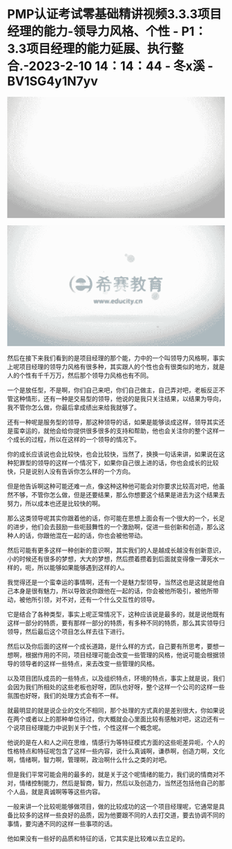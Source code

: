 # PMP认证考试零基础精讲视频3.3.3项目经理的能力-领导力风格、个性 - P1：3.3项目经理的能力延展、执行整合.-2023-2-10 14：14：44 - 冬x溪 - BV1SG4y1N7yv

![](img/024e6d458ed5334acb8f38cde349829f_0.png)

![](img/024e6d458ed5334acb8f38cde349829f_1.png)

然后在接下来我们看到的是项目经理的那个能，力中的一个叫领导力风格啊，事实上呢项目经理的领导力风格有很多种，其实跟人的个性也会有很类似的地方，就是人的个性有千千万万，然后那个领导力风格也有不同。

一个是放任型，不是啊，你们自己来吧，你们自己做主，自己弄对吧，老板反正不管这种情形，还有一种是交易型的领导，他说的是我只关注结果，以结果为导向，我不管你怎么做，你最后拿成绩出来给我就够了。

还有一种呢是服务型的领导，那这种领导的话，如果是能够谈成这样，领导其实还是蛮幸运的，就他会给你提供很多很多的支持和帮助，他也会关注你的整个这样一个成长的过程，所以在这样的一个领导的情况下。

你的成长应该说也会比较快，也会比较快，当然了，换换一句话来讲，如果说在这种犯罪型的领导的这样一个情况下，如果你自己很上进的话，你也会成长的比较快，只是说别人没有告诉你怎么样的一个方向。

但是他告诉啊这种可能还难一点，像这种这种他可能会对你要求比较高对吧，他虽然不够，不管你怎么做，但是还要结果，那么你想要这个结果是进去为这个结果去努力，所以成本也还是比较快的啊。

那么这类领导呢其实你跟着他的话，你可能在思想上面会有一个很大的一个，长足的进步，他们会去鼓励一些呃鼓舞性的一个激励啊，促进一些创新和创造，那么这种人的话，你跟他混在一起的话，你也会被他带动。

然后可能有更多这样一种创新的意识啊，其实我们的人是越成长越没有创新意识，小的时候还有很多的梦想，大大的梦想，然后攒着攒着到后面就变得像一潭死水一样的，呃，所以能够如果能够遇到这样的人。

我觉得还是一个蛮幸运的事情啊，还有一个是魅力型领导，当然这也是这就是他自己本身是很有魅力，所以导致说你跟他在一起的话，你会被他所吸引，被他所带动，被他所引领，对不对，还有一个什么交互性的领导。

它是结合了各种类型，事实上呢正常情况下，这种应该说是最多的，就是说他既有这样一部分的特质，要有那样一部分的特质，有多种不同的特质，那么其实领导归领导，然后最后这个项目怎么样去往下进行。

然后以及你后面的这样一个成长道路，是什么样的方式，自己要有所思考，要想一想啊，根据作用的不同，项目经理可能会改变一些管理的风格，他说可能会根据领导的领导者的这样一些特点，来去改变一些管理的风格。

以及项目团队成员的一些特点，以及组织特点，环境的特点，事实上就是说，我们会因为我们所相处的这些老板也好呀，团队也好呀，整个这样一个公司的这样一些氛围也好呀，我们的处理方式会有不一样。

就最明显的就是说企业的文化不相同，那个处理的方式真的是差别很大，你如果说在两个或者以上的那种单位待过，你大概就会心里面比较有感触对吧，这边还有一个说项目经理能力中说到关于个性，个性这样一个概念呢。

他说的是在人和人之间在思维，情感行为等特征模式方面的这些呃差异呃，个人的性格特点和特征呢包含了这样一些内容，说什么真诚啊，谦恭啊，创造力啊，文化啊，情绪啊，智力啊，管理啊，政治啊什么什么之类的对吧。

但是我们平常可能会用的最多的，就是关于这个呢情绪的能力，我们说的情商对不对，情绪控制能力，然后是智商，智力，然后以及创造力，当然还包括他自己的那个人品，就是真诚啊等等这些内容。

一般来讲一个比较呃能够做项目，做的比较成功的这一个项目经理呢，它通常是具备比较多的这样一些良好的品质，因为他要跟不同的人去打交道，要去协调不同的事情，要沟通不同的这样一些事项的话。

他如果没有一些好的品质和特征的话，它其实是比较难以去立足的。